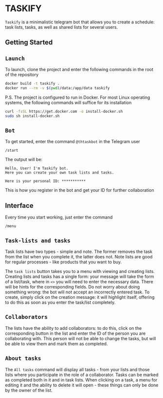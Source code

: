 # TASKIFY 

```Taskify``` is a minimalistic telegram bot that allows you to create a schedule: task lists, tasks, as well as shared lists for several users.

## Getting Started

## `Launch`

To launch, clone the project and enter the following commands in the root of the repository

```bash
docker build -t taskify .
docker run --rm -v $(pwd)/data:/app/data taskify
```

P.S. The project is configured to run in Docker. For most Linux operating systems, the following commands will suffice for its installation

```bash
curl -fsSL https://get.docker.com -o install-docker.sh
sudo sh install-docker.sh
```

## `Bot`

To get started, enter the command `@thtaskbot` in the Telegram user
```
/start
```
The output will be:
```
Hello, User! I'm Taskify bot.
Here you can create your own task lists and tasks.

Here is your personal ID: ***********
```

This is how you register in the bot and get your ID for further collaboration
## Interface
Every time you start working, just enter the command

```
/menu
```

## `Task-lists and tasks`

Task lists have two types - simple and note. The former removes the task from the list when you complete it, the latter does not. Note lists are good for regular processes - like products that you want to buy.

The `task lists` button takes you to a menu with viewing and creating lists. Creating lists and
tasks has a single form: your message will take the form of a list/task, where in `<>` you will need to
enter the necessary data. There will be hints for the corresponding fields. Do not worry about doing something wrong: the bot will not accept an incorrectly entered task. To create, simply
click on the creation message: it will highlight itself, offering to do this as soon as you
enter the task/list completely.

## `Collaborators`

The lists have the ability to add collaborators: to do this, click on the corresponding button in the list and enter the ID of the person you are collaborating with. This person will not be able to change the tasks, but will be able to view them and mark them as completed.

## `About tasks`
The `All tasks` command will display all tasks - from your lists and those lists where you participate in the role of a collaborator. Tasks can be marked as completed both in it and in task lists. When
clicking on a task, a menu for editing it and the ability to delete it will open - these things can only be done by the owner of the list.
